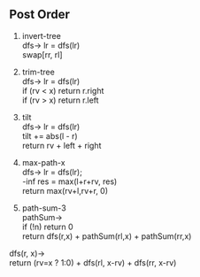 ## Post Order  
1. invert-tree  
  dfs-> lr = dfs(lr)  
    swap[rr, rl]  
  
2. trim-tree  
  dfs-> lr = dfs(lr)  
    if (rv < x) return r.right  
    if (rv > x) return r.left  
  
3. tilt  
  dfs-> lr = dfs(lr)  
    tilt += abs(l - r)  
    return rv + left + right  
  
4. max-path-x  
  dfs-> lr = dfs(lr);  
    -inf res = max(l+r+rv, res)  
      return   max(rv+l,rv+r, 0)  
      
5. path-sum-3  
  pathSum->  
    if (!n) return 0  
    return dfs(r,x) + pathSum(rl,x) + pathSum(rr,x)  
  
  dfs(r, x)->  
    return (rv=x ? 1:0) + dfs(rl, x-rv) + dfs(rr, x-rv)  
  
